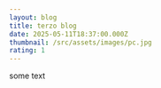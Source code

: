 ```yaml
---
layout: blog
title: terzo blog
date: 2025-05-11T18:37:00.000Z
thumbnail: /src/assets/images/pc.jpg
rating: 1
---
```


some text
